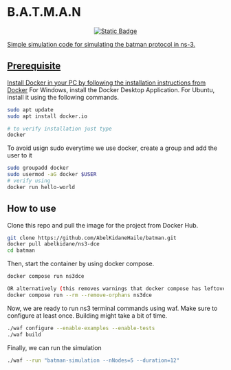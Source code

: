 # B.A.T.M.A.N 

<p align="center"> 
     <a  href="https://hub.docker.com/r/abelkidane/ns3-dce" ><img alt="Static Badge" src="https://img.shields.io/badge/docker-abelkidane%2Freports-blue?logo=docker" target="_blank">    
</p>

Simple simulation code for simulating the batman protocol in ns-3. 

## Prerequisite 
Install Docker in your PC by following the installation instructions from [Docker](https://docs.docker.com/engine/install/)
For Windows, install the Docker Desktop Application. 
For Ubuntu, install it using the following commands.
```bash
sudo apt update
sudo apt install docker.io

# to verify installation just type
docker
```
To avoid usign sudo everytime we use docker, create a group and add the user to it
```bash
sudo groupadd docker
sudo usermod -aG docker $USER
# verify using 
docker run hello-world
```

## How to use
Clone this repo and pull the image for the project from Docker Hub.

```bash 
git clone https://github.com/AbelKidaneHaile/batman.git 
docker pull abelkidane/ns3-dce 
cd batman
```
Then, start the container by using docker compose.

```bash 
docker compose run ns3dce

OR alternatively (this removes warnings that docker compose has leftover from older runs)
docker compose run --rm --remove-orphans ns3dce
```
Now, we are ready to run ns3 terminal commands using waf. Make sure to configure at least once. Building might take a bit of time. 

```bash 
./waf configure --enable-examples --enable-tests
./waf build
```
Finally, we can run the simulation

```bash 
./waf --run "batman-simulation --nNodes=5 --duration=12"
```
